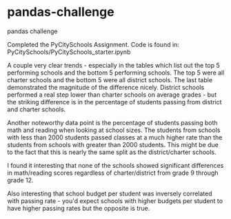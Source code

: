 # pandas-challenge
pandas challenge

Completed the PyCitySchools Assignment. Code is found in: PyCitySchools/PyCitySchools_starter.ipynb


A couple very clear trends - especially in the tables which list out the top 5 performing schools and the bottom 5 performing schools. The top 5 were all charter schools and the bottom 5 were all district schools. The last table demonstrated the magnitude of the difference nicely. District schools performed a real step lower than charter schools on average grades - but the striking difference is in the percentage of students passing from district and charter schools.

Another noteworthy data point is the percentage of students passing both math and reading when looking at school sizes. The students from schools with less than 2000 students passed classes at a much higher rate than the students from schools with greater than 2000 students. This might be due to the fact that this is nearly the same split as the district/charter schools.

I found it interesting that none of the schools showed significant differences in math/reading scores regardless of charter/district from grade 9 through grade 12.

Also interesting that school budget per student was inversely correlated with passing rate - you'd expect schools with higher budgets per student to have higher passing rates but the opposite is true.